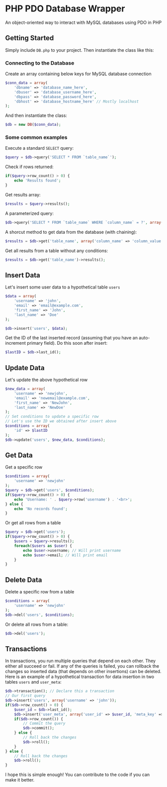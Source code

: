 # PHP PDO Database Wrapper
An object-oriented way to interact with MySQL databases using PDO in PHP

## Getting Started
Simply include `DB.php` to your project. Then instantiate the class like this:

### Connecting to the Database
Create an array containing below keys for MySQL database connection
```php
$conn_data = array(
	'dbname' => 'database_name_here',
	'dbuser' => 'database_username_here',
	'dbpass' => 'database_password_here',
	'dbhost' => 'database_hostname_here' // Mostly localhost
);
```
And then instantiate the class:
```php
$db = new DB($conn_data);
```
### Some common examples
Execute a standard `SELECT` query:
```php
$query = $db->query('SELECT * FROM `table_name`');
```
Check if rows returned:
```php
if($query->row_count() > 0) {
	echo 'Results found';
}
```
Get results array:
```php
$results = $query->results();
```
A parameterized query:
```php
$db->query('SELECT * FROM `table_name` WHERE `column_name` = ?', array('column_name_value'));
```
A shorcut method to get data from the database (with chaining):
```php
$results = $db->get('table_name', array('column_name' => 'column_value'))->results();
```
Get all results from a table without any conditions:
```php
$results = $db->get('table_name')->results();
```
## Insert Data
Let's insert some user data to a hypothetical table `users`
```php
$data = array(
	'username' => 'john',
	'email' => 'email@example.com',
	'first_name' => 'John',
	'last_name' => 'Doe'
);

$db->insert('users', $data);
```
Get the ID of the last inserted record (assuming that you have an auto-increment primary field). Do this soon after insert:
```php
$lastID = $db->last_id();
```
## Update Data
Let's update the above hypothetical row
```php
$new_data = array(
	'username' => 'newjohn',
	'email' => 'newemail@example.com',
	'first_name' => 'NewJohn',
	'last_name' => 'NewDoe'
);
// Set conditions to update a specific row
// Let's use the ID we obtained after insert above
$conditions = array(
	'id' => $lastID
);
$db->update('users', $new_data, $conditions);
```
## Get Data
Get a specific row
```php
$conditions = array(
	'username' => 'newjohn'
);
$query = $db->get('users', $conditions);
if($query->row_count() > 0) {
	echo 'Username: ' . $query->row('username') . '<br>';
} else {
	echo 'No records found';
}
```
Or get all rows from a table
```php
$query = $db->get('users');
if($query->row_count() > 0) {
	$users = $query->results();
	foreach($users as $user) {
		echo $user->username; // Will print username
		echo $user->email; // Will print email
	} 
}
```
## Delete Data
Delete a specific row from a table
```php
$conditions = array(
	'username' => 'newjohn'
);
$db->del('users', $conditions);
```
Or delete all rows from a table:
```php
$db->del('users');
```
## Transactions
In transactions, you run multiple queries that depend on each other. They either all succeed or fail. If any of the queries is failed, you can rollback the changes so inserted data (that depends on other insertions) can be deleted. Here is an example of a hypothetical transaction for data insertion in two tables `users` and `user_meta`:
```php
$db->transaction(); // Declare this a transaction
// Our first query
$db->insert('users', array('username' => 'john'));
if($db->row_count() > 0) {
	$user_id = $db->last_id();
	$db->insert('user_meta', array('user_id' => $user_id, 'meta_key' => 'user_phone', 'meta_value' => '1234567890'));
	if($db->row_count()) {
		// Commit the query
		$db->commit();
	} else {
		// Roll back the changes
		$db->roll();
	}
} else {
	// Roll back the changes
	$db->roll();
}
```

I hope this is simple enough! You can contribute to the code if you can make it better.
